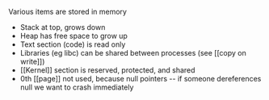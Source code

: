 Various items are stored in memory

- Stack at top, grows down
- Heap has free space to grow up
- Text section (code) is read only
- Libraries (eg libc) can be shared between processes (see [[copy on write]])
- [[Kernel]] section is reserved, protected, and shared
- 0th [[page]] not used, because null pointers -- if someone dereferences null we want to crash immediately